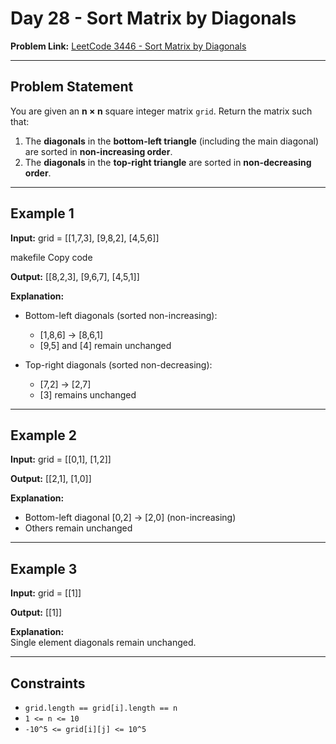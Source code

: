 # Day 28 - Sort Matrix by Diagonals

**Problem Link:** [LeetCode 3446 - Sort Matrix by Diagonals](https://leetcode.com/problems/sort-matrix-by-diagonals/)

---

## Problem Statement

You are given an **n × n** square integer matrix `grid`. Return the matrix such that:

1. The **diagonals** in the **bottom-left triangle** (including the main diagonal) are sorted in **non-increasing order**.  
2. The **diagonals** in the **top-right triangle** are sorted in **non-decreasing order**.  

---

## Example 1

**Input:**
grid = [[1,7,3],
[9,8,2],
[4,5,6]]

makefile
Copy code

**Output:**
[[8,2,3],
[9,6,7],
[4,5,1]]

**Explanation:**

- Bottom-left diagonals (sorted non-increasing):
  - [1,8,6] → [8,6,1]  
  - [9,5] and [4] remain unchanged  

- Top-right diagonals (sorted non-decreasing):
  - [7,2] → [2,7]  
  - [3] remains unchanged  

---

## Example 2

**Input:**
grid = [[0,1],
[1,2]]


**Output:**
[[2,1],
[1,0]]


**Explanation:**
- Bottom-left diagonal [0,2] → [2,0] (non-increasing)  
- Others remain unchanged  

---

## Example 3

**Input:**
grid = [[1]]


**Output:**
[[1]]

**Explanation:**  
Single element diagonals remain unchanged.  

---

## Constraints

- `grid.length == grid[i].length == n`
- `1 <= n <= 10`
- `-10^5 <= grid[i][j] <= 10^5`